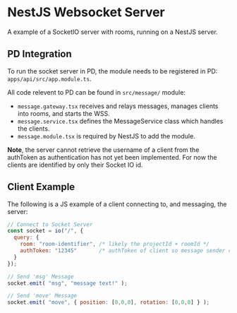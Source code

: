 # NestJS Websocket Server
A example of a SocketIO server with rooms, running on a NestJS server.

## PD Integration
To run the socket server in PD, the module needs to be registered in PD: `apps/api/src/app.module.ts`.

All code relevent to PD can be found in `src/message/` module:
 - `message.gateway.tsx` receives and relays messages, manages clients into rooms, and starts the WSS.
 - `message.service.tsx` defines the MessageService class which handles the clients.
 - `message.module.tsx` is required by NestJS to add the module.

**Note**, the server cannot retrieve the username of a client from the authToken as authentication has not yet been implemented. For now the clients are identified by only their Socket IO id.

## Client Example
The following is a JS example of a client connecting to, and messaging, the server:

```js
// Connect to Socket Server
const socket = io("/", {
  query: {
    room: "room-identifier", /* likely the projectId + roomId */
    authToken: "12345"       /* authToken of client so message sender can be identified */
  }
});

// Send 'msg' Message
socket.emit( "msg", "message text!" );

// Send 'move' Message
socket.emit( "move", { position: [0,0,0], rotation: [0,0,0] } );
```

